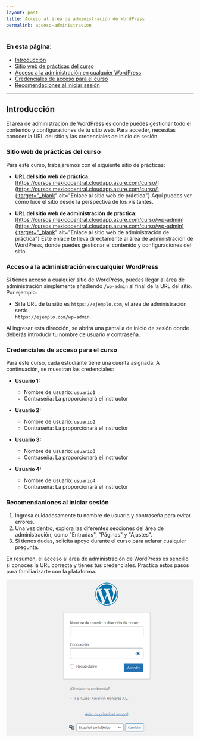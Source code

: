```yaml
---
layout: post
title: Acceso al área de administración de WordPress
permalink: acceso-administracion
---
```


### En esta página:

- [Introducción](#introducción)
- [Sitio web de prácticas del curso](#sitio-web-de-prácticas-del-curso)
- [Acceso a la administración en cualquier WordPress](#acceso-a-la-administración-en-cualquier-wordpress)
- [Credenciales de acceso para el curso](#credenciales-de-acceso-para-el-curso)
- [Recomendaciones al iniciar sesión](#recomendaciones-al-iniciar-sesión)

---

## Introducción

El área de administración de WordPress es donde puedes gestionar todo el contenido y configuraciones de tu sitio web. Para acceder, necesitas conocer la URL del sitio y las credenciales de inicio de sesión.

### Sitio web de prácticas del curso

Para este curso, trabajaremos con el siguiente sitio de prácticas:

- **URL del sitio web de práctica:**  
  [https://cursos.mexicocentral.cloudapp.azure.com/curso/](https://cursos.mexicocentral.cloudapp.azure.com/curso/){:target="_blank" alt="Enlace al sitio web de práctica"}
  Aquí puedes ver cómo luce el sitio desde la perspectiva de los visitantes.

- **URL del sitio web de administración de práctica:**  
  [https://cursos.mexicocentral.cloudapp.azure.com/curso/wp-admin](https://cursos.mexicocentral.cloudapp.azure.com/curso/wp-admin){:target="_blank" alt="Enlace al sitio web de administración de práctica"}
  Este enlace te lleva directamente al área de administración de WordPress, donde puedes gestionar el contenido y configuraciones del sitio.

### Acceso a la administración en cualquier WordPress

Si tienes acceso a cualquier sitio de WordPress, puedes llegar al área de administración simplemente añadiendo `/wp-admin` al final de la URL del sitio. Por ejemplo:
- Si la URL de tu sitio es `https://ejemplo.com`, el área de administración será:  
  `https://ejemplo.com/wp-admin`.

Al ingresar esta dirección, se abrirá una pantalla de inicio de sesión donde deberás introducir tu nombre de usuario y contraseña.

### Credenciales de acceso para el curso

Para este curso, cada estudiante tiene una cuenta asignada. A continuación, se muestran las credenciales:

- **Usuario 1:**  
  - Nombre de usuario: `usuario1`  
  - Contraseña: La proporcionará el instructor

- **Usuario 2:**  
  - Nombre de usuario: `usuario2`  
  - Contraseña: La proporcionará el instructor

- **Usuario 3:**  
  - Nombre de usuario: `usuario3`  
  - Contraseña: La proporcionará el instructor

- **Usuario 4:**  
  - Nombre de usuario: `usuario4`  
  - Contraseña: La proporcionará el instructor

### Recomendaciones al iniciar sesión

1. Ingresa cuidadosamente tu nombre de usuario y contraseña para evitar errores.  
2. Una vez dentro, explora las diferentes secciones del área de administración, como "Entradas", "Páginas" y "Ajustes".  
3. Si tienes dudas, solicita apoyo durante el curso para aclarar cualquier pregunta.

En resumen, el acceso al área de administración de WordPress es sencillo si conoces la URL correcta y tienes tus credenciales. Practica estos pasos para familiarizarte con la plataforma.

![Página de inicio de sesión de WordPress donde se solicita el "Nombre de usuario o dirección de correo" y la "Contraseña" de acceso.](images/acceso-administracion.png)